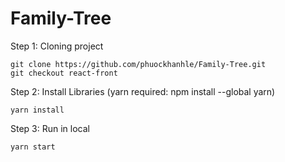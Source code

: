 # Family-Tree

Step 1: Cloning project
```
git clone https://github.com/phuockhanhle/Family-Tree.git
git checkout react-front
```
Step 2: Install Libraries (yarn required: npm install --global yarn)
```
yarn install 
```
Step 3: Run in local
```
yarn start
```
